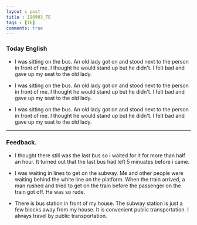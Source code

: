 ```yaml
---
layout : post
title : 190903_TE 
tags : [TE]
comments: true
---
```

### Today English
- I was sitting on the bus. An old lady got on and stood next to the person in front of me. I thought he would stand up but he didn't. I felt bad and gave up my seat to the old lady.

- I was sitting on the bus. An old lady got on and stood next to the person in front of me. I thought he would stand up but he didn't. I felt bad and gave up my seat to the old lady.

- I was sitting on the bus. An old lady got on and stood next to the person in front of me. I thought he would stand up but he didn't. I felt bad and gave up my seat to the old lady.

---

### Feedback.
- I thought there still was the last bus so i waited for it for more than half an hour. It turned out that the last bus had left 5 minuates before i came.

- I was waiting in lines to get on the subway. Me and other people were waiting behind the white line on the platform. When the train arrived, a man rushed and tried to get on the train before the passenger on the train got off. He was so rude.

- There is bus station in front of my house. The subway station is just a few blocks away from my house. It is convenient public transportation. I always travel by public transportation.
